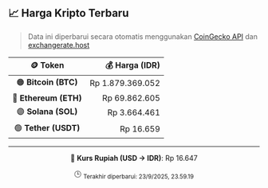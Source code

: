 

<!-- HARGA_KRIPTO -->
## 📈 Harga Kripto Terbaru

> Data ini diperbarui secara otomatis menggunakan [CoinGecko API](https://www.coingecko.com/) dan [exchangerate.host](https://exchangerate.host/)

<div align="center">

| 🪙 Token | 💰 Harga (IDR) |
|:------:|---------------:|
| 🟠 **Bitcoin (BTC)**   | Rp 1.879.369.052 |
| 🔵 **Ethereum (ETH)**  | Rp 69.862.605 |
| 🟣 **Solana (SOL)**    | Rp 3.664.461 |
| 🟢 **Tether (USDT)**   | Rp 16.659 |

---

💱 **Kurs Rupiah (USD → IDR)**: Rp 16.647

🕒 <sub>Terakhir diperbarui: 23/9/2025, 23.59.19</sub>

</div>
<!-- /HARGA_KRIPTO -->